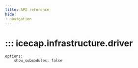 ```yaml
---
title: API reference
hide:
- navigation
---
```


# ::: icecap.infrastructure.driver
    options:
        show_submodules: false
